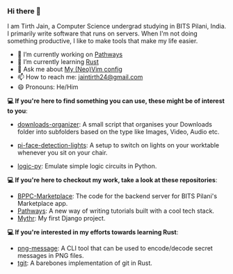 ### Hi there 👋
I am Tirth Jain, a Computer Science undergrad studying in BITS Pilani, India. I primarily write software that runs on servers. When I'm not doing something productive, I like to make tools that make my life easier. 

- 🔭 I’m currently working on [Pathways](https://github.com/megabit-labs/pathways)
- 🌱 I’m currently learning [Rust](https://github.com/hedonhermdev/png-me)
- 💬 Ask me about [My (Neo)Vim config](https://github.com/hedonhermdev/neovim-config)
- 📫 How to reach me: jaintirth24@gmail.com 
- 😄 Pronouns: He/Him

**💻 If you're here to find something you can use, these might be of interest to you**: 
- [downloads-organizer](https://github.com/hedonhermdev/downloads-organizer): A small script that organises your Downloads folder into subfolders based on the type like Images, Video, Audio etc.

- [pi-face-detection-lights](https://github.com/hedonhermdev/pi-face-detection-lights): A setup to switch on lights on your worktable whenever you sit on your chair. 

- [logic-py](https://github.com/hedonhermdev/logic-py): Emulate simple logic circuits in Python. 

**💻 If you're here to checkout my work, take a look at these repositories**: 

- [BPPC-Marketplace](https://github.com/hedonhermdev/BPPC-Marketplace): The code for the backend server for BITS Pilani's Marketplace app. 
- [Pathways](https://github.com/megabit-labs/pathways): A new way of writing tutorials built with a cool tech stack. 
- [Mythr](https://github.com/hedonhermdev/mythr-connect): My first Django project. 

**💻 If you're interested in my efforts towards learning Rust**:
- [png-message](https://github.com/hedonhermdev/png-message): A CLI tool that can be used to encode/decode secret messages in PNG files.
- [tgit](https://github.com/hedonhermdev/tgit): A barebones implementation of git in Rust. 
